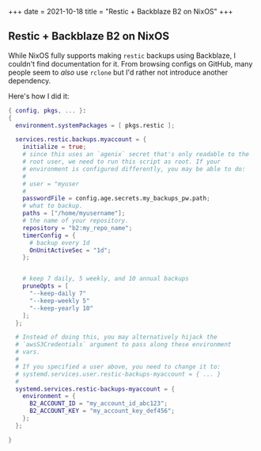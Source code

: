 +++
date = 2021-10-18
title = "Restic + Backblaze B2 on NixOS"
+++

## Restic + Backblaze B2 on NixOS

While NixOS fully supports making `restic` backups using Backblaze, I couldn't
find documentation for it. From browsing configs on GitHub, many people seem to
_also_ use `rclone` but I'd rather not introduce another dependency.

Here's how I did it:

```nix
{ config, pkgs, ... }:
{
  environment.systemPackages = [ pkgs.restic ];

  services.restic.backups.myaccount = {
    initialize = true;
    # since this uses an `agenix` secret that's only readable to the
    # root user, we need to run this script as root. If your
    # environment is configured differently, you may be able to do:
    #
    # user = "myuser
    #
    passwordFile = config.age.secrets.my_backups_pw.path;
    # what to backup.
    paths = ["/home/myusername"];
    # the name of your repository.
    repository = "b2:my_repo_name";
    timerConfig = {
      # backup every 1d
      OnUnitActiveSec = "1d";
    };


    # keep 7 daily, 5 weekly, and 10 annual backups
    pruneOpts = [
      "--keep-daily 7"
      "--keep-weekly 5"
      "--keep-yearly 10"
    ];
  };

  # Instead of doing this, you may alternatively hijack the
  # `awsS3Credentials` argument to pass along these environment
  # vars.
  #
  # If you specified a user above, you need to change it to:
  # systemd.services.user.restic-backups-myaccount = { ... }
  #
  systemd.services.restic-backups-myaccount = {
    environment = {
      B2_ACCOUNT_ID = "my_account_id_abc123";
      B2_ACCOUNT_KEY = "my_account_key_def456";
    };
  };

}
```
